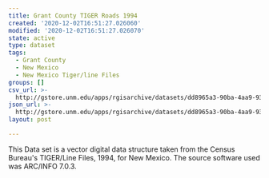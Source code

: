 ```yaml
---
title: Grant County TIGER Roads 1994
created: '2020-12-02T16:51:27.026060'
modified: '2020-12-02T16:51:27.026070'
state: active
type: dataset
tags:
  - Grant County
  - New Mexico
  - New Mexico Tiger/line Files
groups: []
csv_url: >-
  http://gstore.unm.edu/apps/rgisarchive/datasets/dd8965a3-90ba-4aa9-9365-22c93ff3582a/tlf217shp.derived.csv
json_url: >-
  http://gstore.unm.edu/apps/rgisarchive/datasets/dd8965a3-90ba-4aa9-9365-22c93ff3582a/tlf217shp.derived.json
layout: post

---
```

This Data set is a vector digital data structure taken from the Census Bureau's TIGER/Line Files, 1994, for New Mexico.  The source software used was ARC/INFO 7.0.3.
